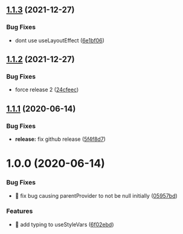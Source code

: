 ## [1.1.3](https://github.com/bradennapier/react-style-vars/compare/v1.1.2...v1.1.3) (2021-12-27)


### Bug Fixes

* dont use useLayoutEffect ([6e1bf06](https://github.com/bradennapier/react-style-vars/commit/6e1bf062c9da5ff30574fc3bce87f807e5017470))

## [1.1.2](https://github.com/bradennapier/react-style-vars/compare/v1.1.1...v1.1.2) (2021-12-27)


### Bug Fixes

* force release 2 ([24cfeec](https://github.com/bradennapier/react-style-vars/commit/24cfeecb264c4431ba103807e11db6fdcb1fab9b))

## [1.1.1](https://github.com/bradennapier/react-style-vars/compare/v1.1.0...v1.1.1) (2020-06-14)


### Bug Fixes

* **release:** fix github release ([5f4f8d7](https://github.com/bradennapier/react-style-vars/commit/5f4f8d7e9376e9a0b338972e68854d6d2b6adfd1))

# 1.0.0 (2020-06-14)


### Bug Fixes

* 🐛 fix bug causing parentProvider to not be null initially ([05957bd](https://github.com/bradennapier/react-style-vars/commit/05957bdaa082c6db93e6eb5f611df213490fe0e1))


### Features

* 🎸 add typing to useStyleVars ([6f02ebd](https://github.com/bradennapier/react-style-vars/commit/6f02ebd2d027755484e75afa57bae8dea6c7e2b5))
